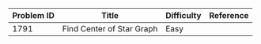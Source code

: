 | Problem ID | Title | Difficulty | Reference
| --- | --- | --- | ---
| 1791 | Find Center of Star Graph | Easy | 
